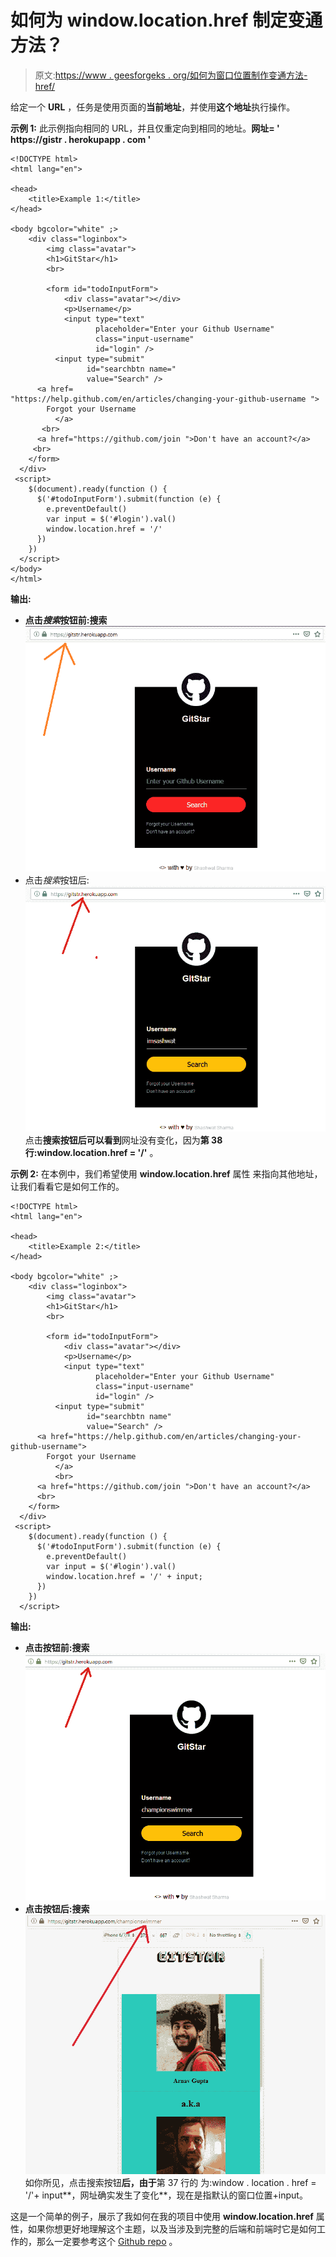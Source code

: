 # 如何为 window.location.href 制定变通方法？

> 原文:[https://www . geesforgeks . org/如何为窗口位置制作变通方法-href/](https://www.geeksforgeeks.org/how-to-make-workaround-for-window-location-href/)

给定一个 **URL** ，任务是使用页面的**当前地址**，并使用**这个地址**执行操作。

**示例 1:** 此示例指向相同的 URL，并且仅重定向到相同的地址。**网址= ' https://gistr . herokupapp . com '**

```
<!DOCTYPE html>
<html lang="en">

<head>
    <title>Example 1:</title>
</head>

<body bgcolor="white" ;>
    <div class="loginbox">
        <img class="avatar">
        <h1>GitStar</h1>
        <br>

        <form id="todoInputForm">
            <div class="avatar"></div>
            <p>Username</p>
            <input type="text"
                   placeholder="Enter your Github Username" 
                   class="input-username"
                   id="login" />
          <input type="submit" 
                 id="searchbtn name=" 
                 value="Search" />
      <a href=
"https://help.github.com/en/articles/changing-your-github-username ">
        Forgot your Username
          </a>
       <br>
      <a href="https://github.com/join ">Don't have an account?</a>
     <br>
    </form>
  </div>
 <script>
    $(document).ready(function () {
      $('#todoInputForm').submit(function (e) {
        e.preventDefault()
        var input = $('#login').val()
        window.location.href = '/'
      })
    })
  </script>
</body>
</html>
```

**输出:**

*   **点击*搜索*按钮前:搜索**
    ![](img/9d91bfcd60e2f5573e25fdbb9b63bc50.png)
*   点击*搜索*按钮后:
    ![](img/5a22f537c2ea4bd914034565b19cc4ce.png)
    点击**搜索按钮后可以看到**网址没有变化，因为**第 38 行:window.location.href = '/'** 。

**示例 2:** 在本例中，我们希望使用 **window.location.href** 属性
来指向其他地址，让我们看看它是如何工作的。

```
<!DOCTYPE html>
<html lang="en">

<head>
    <title>Example 2:</title>
</head>

<body bgcolor="white" ;>
    <div class="loginbox">
        <img class="avatar">
        <h1>GitStar</h1>
        <br>

        <form id="todoInputForm">
            <div class="avatar"></div>
            <p>Username</p>
            <input type="text"
                   placeholder="Enter your Github Username"
                   class="input-username" 
                   id="login" />
          <input type="submit"
                 id="searchbtn name" 
                 value="Search" />
      <a href="https://help.github.com/en/articles/changing-your-github-username">
        Forgot your Username
          </a>
          <br>
      <a href="https://github.com/join ">Don't have an account?</a>
      <br>
    </form>
  </div>
 <script>
    $(document).ready(function () {
      $('#todoInputForm').submit(function (e) {
        e.preventDefault()
        var input = $('#login').val()
        window.location.href = '/' + input;
      })
    })
  </script>
```

**输出:**

*   **点击按钮前:搜索**
    ![](img/3f08fb370084abcc7b5f91e699e4ba25.png)
*   **点击按钮后:搜索**
    ![](img/5398fcff2ffcae873ce42d778bec8c1d.png)
    如你所见，点击搜索按钮**后，由于**第 37 行的
    为:window . location . href = '/'+ input**，网址确实发生了变化**，现在是指默认的窗口位置+input。

这是一个简单的例子，展示了我如何在我的项目中使用 **window.location.href** 属性，如果你想更好地理解这个主题，以及当涉及到完整的后端和前端时它是如何工作的，那么一定要参考这个 [Github repo](https://github.com/imsashwat/GitStar) 。